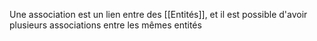 Une association est un lien entre des [[Entités]], et il est possible d'avoir plusieurs associations entre les mêmes entités